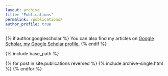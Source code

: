 ```yaml
---
layout: archive
title: "Publications"
permalink: /publications/
author_profile: true
---
```


{% if author.googlescholar %}
  You can also find my articles on <u> [Google Scholar](https://scholar.google.com/citations?user=BCpSNJkAAAAJ&hl=it), my Google Scholar profile</a>.</u>
{% endif %}

{% include base_path %}

{% for post in site.publications reversed %}
  {% include archive-single.html %}
{% endfor %}
